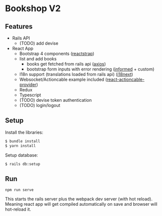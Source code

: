# Bookshop V2

## Features

* Rails API
    * (TODO) add devise
* React App
    * Bootstrap 4 components ([reactstrap](https://reactstrap.github.io))
    * list and add books
        * books get fetched from rails api ([axios](https://github.com/axios/axios))
        * bootstrap form inputs with error rendering ([informed](https://joepuzzo.github.io/informed/) + custom)
    * I18n support (translations loaded from rails api) ([i18next](https://github.com/i18next/react-i18next))
    * Websocket/Actioncable example included ([react-actioncable-provider](https://github.com/cpunion/react-actioncable-provider))
    * Redux
    * Typescript
    * (TODO) devise token authentication
    * (TODO) login/logout

## Setup

Install the libraries:
```bash
$ bundle install
$ yarn install
```

Setup database:
```
$ rails db:setup
```

## Run

```
npm run serve
```

This starts the rails server plus the webpack dev server (with hot reload).
Meaning react app will get compiled automatically on save and browser will hot-reload it.

